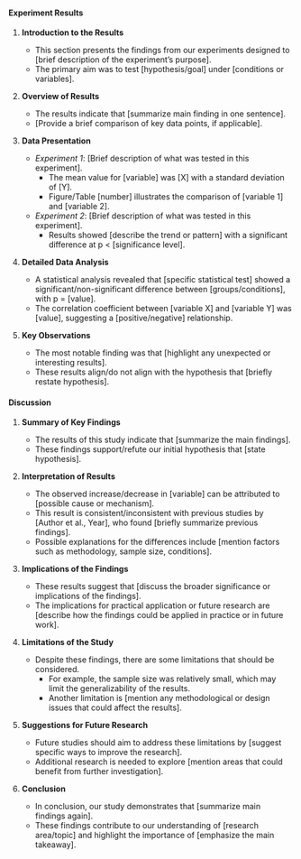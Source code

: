 #### Experiment Results

1. **Introduction to the Results**
   - This section presents the findings from our experiments designed to [brief description of the experiment’s purpose].
   - The primary aim was to test [hypothesis/goal] under [conditions or variables].

2. **Overview of Results**
   - The results indicate that [summarize main finding in one sentence].
   - [Provide a brief comparison of key data points, if applicable].

3. **Data Presentation**
   - *Experiment 1*: [Brief description of what was tested in this experiment].
     - The mean value for [variable] was [X] with a standard deviation of [Y].
     - Figure/Table [number] illustrates the comparison of [variable 1] and [variable 2].
   - *Experiment 2*: [Brief description of what was tested in this experiment].
     - Results showed [describe the trend or pattern] with a significant difference at p < [significance level].

4. **Detailed Data Analysis**
   - A statistical analysis revealed that [specific statistical test] showed a significant/non-significant difference between [groups/conditions], with p = [value].
   - The correlation coefficient between [variable X] and [variable Y] was [value], suggesting a [positive/negative] relationship.

5. **Key Observations**
   - The most notable finding was that [highlight any unexpected or interesting results].
   - These results align/do not align with the hypothesis that [briefly restate hypothesis].

#### Discussion

1. **Summary of Key Findings**
   - The results of this study indicate that [summarize the main findings].
   - These findings support/refute our initial hypothesis that [state hypothesis].

2. **Interpretation of Results**
   - The observed increase/decrease in [variable] can be attributed to [possible cause or mechanism].
   - This result is consistent/inconsistent with previous studies by [Author et al., Year], who found [briefly summarize previous findings].
   - Possible explanations for the differences include [mention factors such as methodology, sample size, conditions].

3. **Implications of the Findings**
   - These results suggest that [discuss the broader significance or implications of the findings].
   - The implications for practical application or future research are [describe how the findings could be applied in practice or in future work].

4. **Limitations of the Study**
   - Despite these findings, there are some limitations that should be considered.
     - For example, the sample size was relatively small, which may limit the generalizability of the results.
     - Another limitation is [mention any methodological or design issues that could affect the results].

5. **Suggestions for Future Research**
   - Future studies should aim to address these limitations by [suggest specific ways to improve the research].
   - Additional research is needed to explore [mention areas that could benefit from further investigation].

6. **Conclusion**
   - In conclusion, our study demonstrates that [summarize main findings again].
   - These findings contribute to our understanding of [research area/topic] and highlight the importance of [emphasize the main takeaway].
